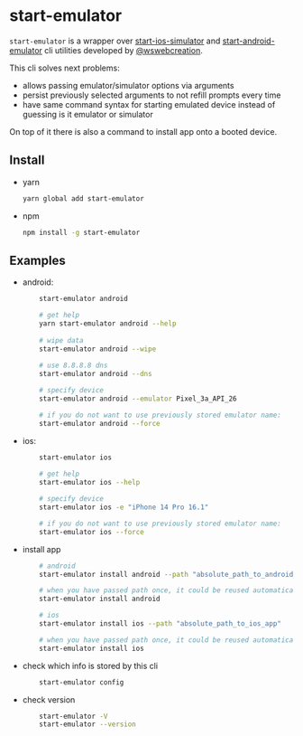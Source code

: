 # start-emulator

`start-emulator` is a wrapper over [start-ios-simulator](https://github.com/wswebcreation/start-ios-simulator) and [start-android-emulator](https://github.com/wswebcreation/start-android-emulator) cli utilities developed by [@wswebcreation](https://github.com/wswebcreation). 

This cli solves next problems:
 - allows passing emulator/simulator options via arguments
 - persist previously selected arguments to not refill prompts every time
 - have same command syntax for starting emulated device instead of guessing is it emulator or simulator

On top of it there is also a command to install app onto a booted device.

## Install 
- yarn
    ```bash
    yarn global add start-emulator
    ```

- npm 
    ```bash
    npm install -g start-emulator
    ```

## Examples

- android:
    ```bash
        start-emulator android

        # get help
        yarn start-emulator android --help
        
        # wipe data
        start-emulator android --wipe
        
        # use 8.8.8.8 dns
        start-emulator android --dns

        # specify device
        start-emulator android --emulator Pixel_3a_API_26

        # if you do not want to use previously stored emulator name:
        start-emulator android --force
    ```

- ios: 
    ```bash
        start-emulator ios
        
        # get help
        start-emulator ios --help

        # specify device
        start-emulator ios -e "iPhone 14 Pro 16.1"

        # if you do not want to use previously stored emulator name:
        start-emulator ios --force
    ```

- install app
    ```bash
        # android
        start-emulator install android --path "absolute_path_to_android_apk"

        # when you have passed path once, it could be reused automatically
        start-emulator install android

        # ios
        start-emulator install ios --path "absolute_path_to_ios_app"

        # when you have passed path once, it could be reused automatically
        start-emulator install ios
    ```

- check which info is stored by this cli
    ```bash
        start-emulator config
    ```

- check version
    ```bash
        start-emulator -V
        start-emulator --version
    ```